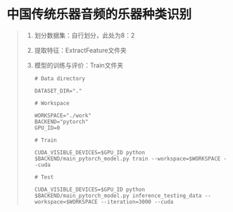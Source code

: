 # 中国传统乐器音频的乐器种类识别

> 1. 划分数据集：自行划分，此处为8：2
>
> 2. 提取特征：ExtractFeature文件夹
>
> 3. 模型的训练与评价：Train文件夹
>
>    ```shell
>    # Data directory
>    
>    DATASET_DIR="."
>    
>    # Workspace
>    
>    WORKSPACE="./work"
>    BACKEND="pytorch"
>    GPU_ID=0
>    
>    # Train
>    
>    CUDA_VISIBLE_DEVICES=$GPU_ID python $BACKEND/main_pytorch_model.py train --workspace=$WORKSPACE --cuda
>    
>    # Test
>    
>    CUDA_VISIBLE_DEVICES=$GPU_ID python $BACKEND/main_pytorch_model.py inference_testing_data --workspace=$WORKSPACE --iteration=3000 --cuda
>    ```

